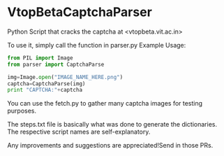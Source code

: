 # VtopBetaCaptchaParser



Python Script that cracks the captcha at <vtopbeta.vit.ac.in>


To use it, simply call the function in parser.py 
Example Usage:
```python
from PIL import Image
from parser import CaptchaParse

img=Image.open("IMAGE_NAME_HERE.png")
captcha=CaptchaParse(img)
print "CAPTCHA:"+captcha
```

You can use the fetch.py to gather many captcha images for testing purposes.

The steps.txt file is basically what was done to generate the dictionaries. The respective script names are self-explanatory. 




Any improvements and suggestions are appreciated!Send in those PRs.

